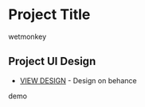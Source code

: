 # Project Title
wetmonkey

## Project UI Design
* [VIEW DESIGN](https://www.behance.net/gallery/63754853/User-interface-design-for-music-page) - Design on behance

demo
